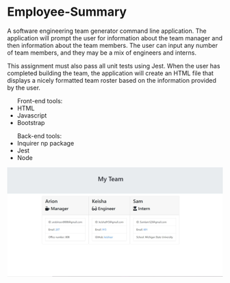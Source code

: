 # Employee-Summary
A software engineering team generator command line application. The application will prompt the user for information about the team manager and then information about the team members. The user can input any number of team members, and they may be a mix of engineers and interns. 

This assignment must also pass all unit tests using Jest. When the user has completed building the team, the application will create an HTML file that displays a nicely formatted team roster based on the information provided by the user.

<ul>Front-end tools:
 <li>HTML</li>
 <li>Javascript</li>
  <li>Bootstrap</li>
 </ul>
 <ul>Back-end tools:
  <li>Inquirer np package</li>
  <li>Jest</li>
    <li>Node</li>
 </ul>


<img src="img\Teamsnip.JPG" alt="Password Generator screenshot"  width="800px">



